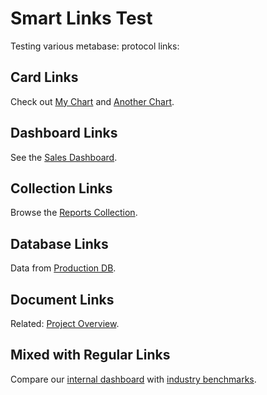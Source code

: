 # Smart Links Test

Testing various metabase: protocol links:

## Card Links

Check out [My Chart](metabase:card/123) and [Another Chart](metabase:card/456).

## Dashboard Links

See the [Sales Dashboard](metabase:dashboard/789).

## Collection Links

Browse the [Reports Collection](metabase:collection/111).

## Database Links

Data from [Production DB](metabase:database/5).

## Document Links

Related: [Project Overview](metabase:document/222).

## Mixed with Regular Links

Compare our [internal dashboard](metabase:dashboard/333) with [industry benchmarks](https://example.com/benchmarks).
